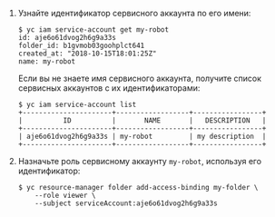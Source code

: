 1. Узнайте идентификатор сервисного аккаунта по его имени:
    ```
    $ yc iam service-account get my-robot
    id: aje6o61dvog2h6g9a33s
    folder_id: b1gvmob03goohplct641
    created_at: "2018-10-15T18:01:25Z"
    name: my-robot
    ```

    Если вы не знаете имя сервисного аккаунта, получите список сервисных аккаунтов с их идентификаторами:

    ```
    $ yc iam service-account list
    +----------------------+------------------+-----------------+
    |          ID          |       NAME       |   DESCRIPTION   |
    +----------------------+------------------+-----------------+
    | aje6o61dvog2h6g9a33s | my-robot         | my description  |
    +----------------------+------------------+-----------------+
    ```

1. Назначьте роль сервисному аккаунту `my-robot`, используя его идентификатор:

    ```
    $ yc resource-manager folder add-access-binding my-folder \
        --role viewer \
        --subject serviceAccount:aje6o61dvog2h6g9a33s
    ```